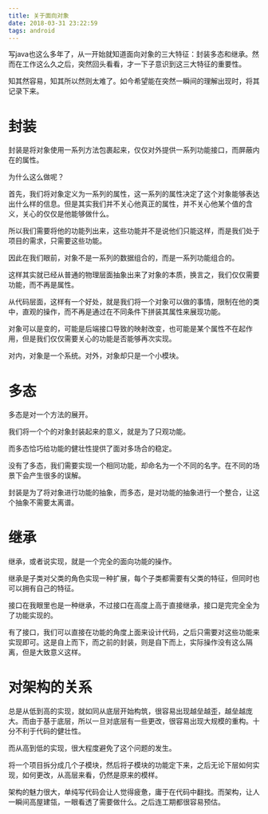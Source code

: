 ```yaml
---
title: 关于面向对象
date: 2018-03-31 23:22:59
tags: android
---
```


写java也这么多年了，从一开始就知道面向对象的三大特征：封装多态和继承。然而在工作这么久之后，突然回头看看，才一下子意识到这三大特征的重要性。

知其然容易，知其所以然则太难了。如今希望能在突然一瞬间的理解出现时，将其记录下来。

# 封装

封装是将对象使用一系列方法包裹起来，仅仅对外提供一系列功能接口，而屏蔽内在的属性。

为什么这么做呢？

首先，我们将对象定义为一系列的属性，这一系列的属性决定了这个对象能够表达出什么样的信息。但是其实我们并不关心他真正的属性，并不关心他某个值的含义，关心的仅仅是他能够做什么。

所以我们需要将他的功能列出来，这些功能并不是说他们只能这样，而是我们处于项目的需求，只需要这些功能。

因此在我们眼前，对象不是一系列的数据组合的，而是一系列功能组合的。

这样其实就已经从普通的物理层面抽象出来了对象的本质，换言之，我们仅仅需要功能，而不再是属性。

从代码层面，这样有一个好处，就是我们将一个对象可以做的事情，限制在他的类中，直观的操作，而不再是通过在不同条件下拼装其属性来展现功能。

对象可以是变的，可能是后端接口导致的映射改变，也可能是某个属性不在起作用，但是我们仅仅需要关心的功能是否能够再次实现。

对内，对象是一个系统。对外，对象却只是一个小模块。

# 多态

多态是对一个方法的展开。

我们将一个个的对象封装起来的意义，就是为了只观功能。

而多态恰巧给功能的健壮性提供了面对多场合的稳定。

没有了多态，我们需要实现一个相同功能，却命名为一个不同的名字。在不同的场景下会产生很多的误解。

封装是为了将对象进行功能的抽象，而多态，是对功能的抽象进行一个整合，让这个抽象不需要太离谱。

# 继承

继承，或者说实现，就是一个完全的面向功能的操作。

继承是子类对父类的角色实现一种扩展，每个子类都需要有父类的特征，但同时也可以拥有自己的特征。

接口在我眼里也是一种继承，不过接口在高度上高于直接继承，接口是完完全全为了功能实现的。

有了接口，我们可以直接在功能的角度上面来设计代码，之后只需要对这些功能来实现即可。这是自上而下，而之前的封装，则是自下而上，实际操作没有这么隔离，但是大致意义这样。

# 对架构的关系

总是从低到高的实现，就如同从底层开始构筑，很容易出现越垒越歪，越垒越庞大。而由于基于底层，所以一旦对底层有一些更改，很容易出现大规模的重构。十分不利于代码的健壮性。

而从高到低的实现，很大程度避免了这个问题的发生。

将一个项目拆分成几个子模块，然后将子模块的功能定下来，之后无论下层如何实现，如何更改，从高层来看，仍然是原来的模样。

架构的魅力很大，单纯写代码会让人觉得疲惫，庸于在代码中翻找。而架构，让人一瞬间高屋建瓴，一眼看透了需要做什么。之后连工期都很容易预估。








